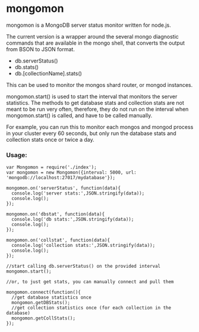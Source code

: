 # mongomon
mongomon is a MongoDB server status monitor written for node.js.

The current version is a wrapper around the several mongo diagnostic commands that are available in the mongo shell, that converts the output from BSON to JSON format.

- db.serverStatus()
- db.stats()
- db.[collectionName].stats()

This can be used to monitor the mongos shard router, or mongod instances.

mongomon.start() is used to start the interval that monitors the server statistics.
The methods to get database stats and collection stats are not meant to be run very often, therefore, they do not run on the interval when mongomon.start() is called, and have to be called manually.

For example, you can run this to monitor each mongos and mongod process in your cluster every 60 seconds, but only run the database stats and collection stats once or twice a day.

### Usage: 

```
var Mongomon = require('./index');
var mongomon = new Mongomon({interval: 5000, url: 'mongodb://localhost:27017/mydatabase'});

mongomon.on('serverStatus', function(data){
  console.log('server stats:',JSON.stringify(data));
  console.log();
});

mongomon.on('dbstat', function(data){
  console.log('db stats:',JSON.stringify(data));
  console.log();
});

mongomon.on('collstat', function(data){
  console.log('collection stats:',JSON.stringify(data));
  console.log();
});

//start calling db.serverStatus() on the provided interval
mongomon.start();

//or, to just get stats, you can manually connect and pull them

mongomon.connect(function(){
  //get database statistics once
  mongomon.getDBStats();
  //get collection statistics once (for each collection in the database)
  mongomon.getCollStats();
});

```

